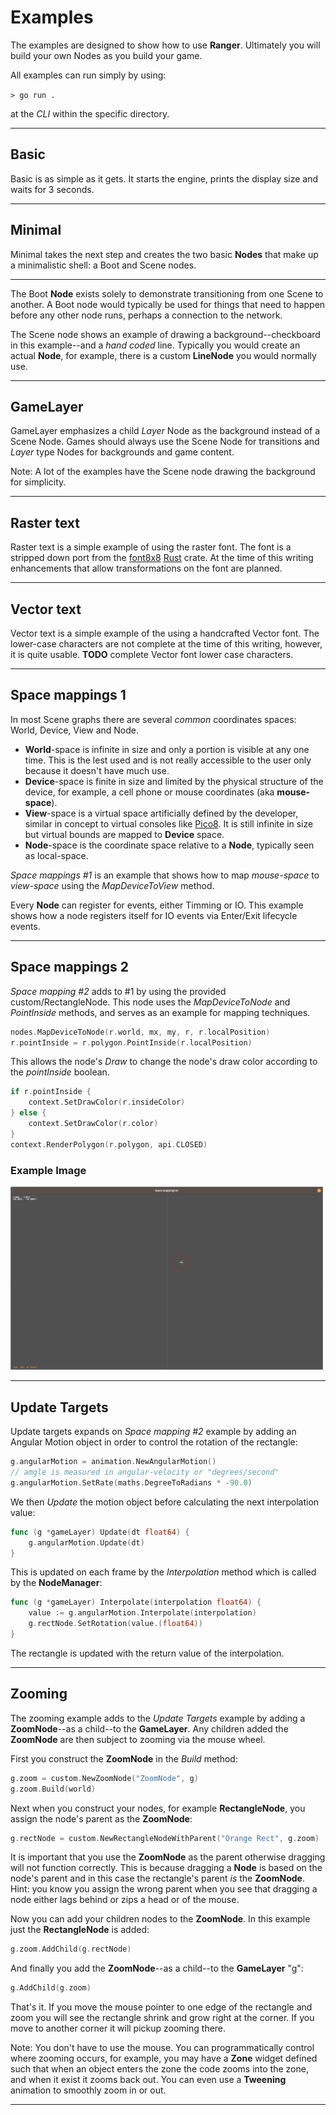 # Examples
The examples are designed to show how to use **Ranger**. Ultimately you will build your own Nodes as you build your game.

All examples can run simply by using:

```> go run .```

at the *CLI* within the specific directory.

-----------------------------------------------------------------
## Basic
Basic is as simple as it gets. It starts the engine, prints the display size and waits for 3 seconds.

-----------------------------------------------------------------
## Minimal
Minimal takes the next step and creates the two basic **Nodes** that make up a minimalistic shell: a Boot and Scene nodes.

-----------------------------------------------------------------
The Boot **Node** exists solely to demonstrate transitioning from one Scene to another. A Boot node would typically be used for things that need to happen before any other node runs, perhaps a connection to the network.

The Scene node shows an example of drawing a background--checkboard in this example--and a *hand coded* line. Typically you would create an actual **Node**, for example, there is a custom **LineNode** you would normally use.

-----------------------------------------------------------------
## GameLayer
GameLayer emphasizes a child *Layer* Node as the background instead of a Scene Node. Games should always use the Scene Node for transitions and *Layer* type Nodes for backgrounds and game content.

Note: A lot of the examples have the Scene node drawing the background for simplicity.

-----------------------------------------------------------------
## Raster text
Raster text is a simple example of using the raster font. The font is a stripped down port from the [font8x8](https://crates.io/crates/font8x8/0.2.3) [Rust](https://www.rust-lang.org/) crate. At the time of this writing enhancements that allow transformations on the font are planned.

-----------------------------------------------------------------
## Vector text
Vector text is a simple example of the using a handcrafted Vector font. The lower-case characters are not complete at the time of this writing, however, it is quite usable. **TODO** complete Vector font lower case characters.

-----------------------------------------------------------------
## Space mappings 1
In most Scene graphs there are several *common* coordinates spaces: World, Device, View and Node.

* **World**-space is infinite in size and only a portion is visible at any one time. This is the lest used and is not really accessible to the user only because it doesn't have much use.
* **Device**-space is finite in size and limited by the physical structure of the device, for example, a cell phone or mouse coordinates (aka **mouse-space**).
* **View**-space is a virtual space artificially defined by the developer, similar in concept to virtual consoles like [Pico8](https://www.lexaloffle.com/pico-8.php). It is still infinite in size but virtual bounds are mapped to **Device** space.
* **Node**-space is the coordinate space relative to a **Node**, typically seen as local-space.

*Space mappings #1* is an example that shows how to map *mouse-space* to *view-space* using the *MapDeviceToView* method.

Every **Node** can register for events, either Timming or IO. This example shows how a node registers itself for IO events via Enter/Exit lifecycle events.

-----------------------------------------------------------------
## Space mappings 2
*Space mapping #2* adds to #1 by using the provided custom/RectangleNode. This node uses the *MapDeviceToNode* and *PointInside* methods, and serves as an example for mapping techniques.

```Go
nodes.MapDeviceToNode(r.world, mx, my, r, r.localPosition)
r.pointInside = r.polygon.PointInside(r.localPosition)
```

This allows the node's *Draw* to change the node's draw color according to the *pointInside* boolean.

```Go
if r.pointInside {
	context.SetDrawColor(r.insideColor)
} else {
	context.SetDrawColor(r.color)
}
context.RenderPolygon(r.polygon, api.CLOSED)
```

### Example Image
<img src="../docs/RangerGo_space-mappings-2.png" alt="Example image" width="500" />

-----------------------------------------------------------------
## Update Targets
Update targets expands on *Space mapping #2* example by adding an Angular Motion object in order to control the rotation of the rectangle:

```Go
g.angularMotion = animation.NewAngularMotion()
// amgle is measured in angular-velocity or "degrees/second"
g.angularMotion.SetRate(maths.DegreeToRadians * -90.0)
```

We then *Update* the motion object before calculating the next interpolation value:

```Go
func (g *gameLayer) Update(dt float64) {
	g.angularMotion.Update(dt)
}
```

This is updated on each frame by the *Interpolation* method which is called by the **NodeManager**:

```Go
func (g *gameLayer) Interpolate(interpolation float64) {
	value := g.angularMotion.Interpolate(interpolation)
	g.rectNode.SetRotation(value.(float64))
}
````

The rectangle is updated with the return value of the interpolation.

-----------------------------------------------------------------
## Zooming
The zooming example adds to the *Update Targets* example by adding a **ZoomNode**--as a child--to the **GameLayer**. Any children added the **ZoomNode** are then subject to zooming via the mouse wheel.

First you construct the **ZoomNode** in the *Build* method:

```Go
g.zoom = custom.NewZoomNode("ZoomNode", g)
g.zoom.Build(world)
```

Next when you construct your nodes, for example **RectangleNode**, you assign the node's parent as the **ZoomNode**:

```Go
g.rectNode = custom.NewRectangleNodeWithParent("Orange Rect", g.zoom)
```

It is important that you use the **ZoomNode** as the parent otherwise dragging will not function correctly. This is because dragging a **Node** is based on the node's parent and in this case the rectangle's parent *is* the **ZoomNode**. Hint: you know you assign the wrong parent when you see that dragging a node either lags behind or zips a head or of the mouse.

Now you can add your children nodes to the **ZoomNode**. In this example just the **RectangleNode** is added:

```Go
g.zoom.AddChild(g.rectNode)
```

And finally you add the **ZoomNode**--as a child--to the **GameLayer** "g":

```Go
g.AddChild(g.zoom)
```

That's it. If you move the mouse pointer to one edge of the rectangle and zoom you will see the rectangle shrink and grow right at the corner. If you move to another corner it will pickup zooming there.

Note: You don't have to use the mouse. You can programmatically control where zooming occurs, for example, you may have a **Zone** widget defined such that when an object enters the zone the code zooms into the zone, and when it exist it zooms back out. You can even use a **Tweening** animation to smoothly zoom in or out.

-----------------------------------------------------------------
